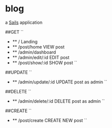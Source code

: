 # blog

a [Sails](http://sailsjs.org) application



##GET
``
  * **  /                       Landing
  * **  /post/home               VIEW post
  * **  /admin/dashboard        
  * **  /admin/edit/:id          EDIT post
  * **  /post/show/:id           SHOW post
``

##UPDATE
``
  * **  /admin/update/:id         UPDATE post as admin
``

##DELETE
``
  * **  /admin/delete/:id         DELETE post as admin
``

##CREATE 
``
  * ** /post/create        CREATE NEW post 
``
